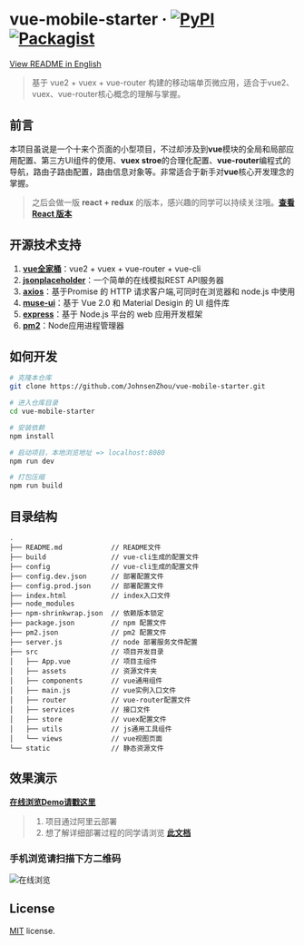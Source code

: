 # vue-mobile-starter &middot;  [![PyPI](https://img.shields.io/pypi/status/Django.svg)]()  [![Packagist](https://img.shields.io/packagist/l/doctrine/orm.svg)](https://github.com/JohnsenZhou/vue-mobile-starter/blob/master/LICENSE)

[View README in English](https://github.com/JohnsenZhou/vue-mobile-starter/blob/master/README_en.md)

> 基于 vue2 + vuex + vue-router 构建的移动端单页微应用，适合于vue2、vuex、vue-router核心概念的理解与掌握。

## 前言
本项目虽说是一个十来个页面的小型项目，不过却涉及到**vue**模块的全局和局部应用配置、第三方UI组件的使用、**vuex stroe**的合理化配置、**vue-router**编程式的导航，路由子路由配置，路由信息对象等。非常适合于新手对**vue**核心开发理念的掌握。
> 之后会做一版 **react + redux** 的版本，感兴趣的同学可以持续关注哦。**[查看 React 版本](https://github.com/JohnsenZhou/react-mobile-starter)**
> 


## 开源技术支持

1. **[vue全家桶](https://cn.vuejs.org/)**：vue2 + vuex + vue-router + vue-cli
2. **[jsonplaceholder](http://jsonplaceholder.typicode.com)**：一个简单的在线模拟REST API服务器
3. **[axios](https://github.com/mzabriskie/axios)**：基于Promise 的 HTTP 请求客户端,可同时在浏览器和 node.js 中使用
4. **[muse-ui](https://museui.github.io/)**：基于 Vue 2.0 和 Material Desigin 的 UI 组件库
5. **[express](http://www.expressjs.com.cn/)**：基于 Node.js 平台的 web 应用开发框架
6. **[pm2](http://pm2.keymetrics.io/)**：Node应用进程管理器

## 如何开发

``` bash
# 克隆本仓库
git clone https://github.com/JohnsenZhou/vue-mobile-starter.git

# 进入仓库目录
cd vue-mobile-starter

# 安装依赖
npm install

# 启动项目，本地浏览地址 => localhost:8080
npm run dev

# 打包压缩
npm run build

```

## 目录结构
```
.
├── README.md            // README文件
├── build                // vue-cli生成的配置文件
├── config               // vue-cli生成的配置文件
├── config.dev.json      // 部署配置文件
├── config.prod.json     // 部署配置文件
├── index.html           // index入口文件
├── node_modules         
├── npm-shrinkwrap.json  // 依赖版本锁定
├── package.json         // npm 配置文件
├── pm2.json             // pm2 配置文件
├── server.js            // node 部署服务文件配置
├── src                  // 项目开发目录
│   ├── App.vue          // 项目主组件
│   ├── assets           // 资源文件夹
│   ├── components       // vue通用组件
│   ├── main.js          // vue实例入口文件
│   ├── router           // vue-router配置文件
│   ├── services         // 接口文件
│   ├── store            // vuex配置文件
│   ├── utils            // js通用工具组件
│   └── views            // vue视图页面
└── static               // 静态资源文件

```

## 效果演示

[**在线浏览Demo请戳这里**](http://47.94.102.32:8001)

>1. 项目通过阿里云部署
>1. 想了解详细部署过程的同学请浏览 [**此文档**](https://github.com/JohnsenZhou/NodeApp-Deploy)


### 手机浏览请扫描下方二维码

![在线浏览](https://raw.githubusercontent.com/JohnsenZhou/NodeApp-Deploy/img/qrcode.png)

## License
[MIT](https://github.com/JohnsenZhou/vue-mobile-starter/blob/master/LICENSE) license.

